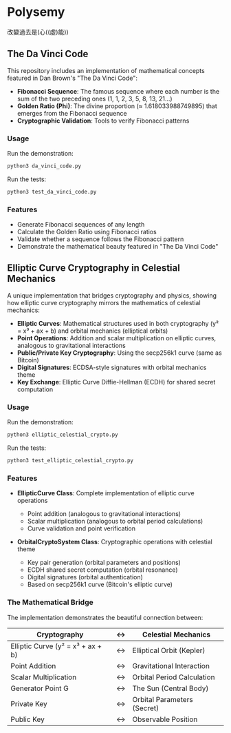 # Polysemy

改變過去是(心((虛)能))

## The Da Vinci Code

This repository includes an implementation of mathematical concepts featured in Dan Brown's "The Da Vinci Code":

- **Fibonacci Sequence**: The famous sequence where each number is the sum of the two preceding ones (1, 1, 2, 3, 5, 8, 13, 21...)
- **Golden Ratio (Phi)**: The divine proportion (≈ 1.618033988749895) that emerges from the Fibonacci sequence
- **Cryptographic Validation**: Tools to verify Fibonacci patterns

### Usage

Run the demonstration:
```bash
python3 da_vinci_code.py
```

Run the tests:
```bash
python3 test_da_vinci_code.py
```

### Features

- Generate Fibonacci sequences of any length
- Calculate the Golden Ratio using Fibonacci ratios
- Validate whether a sequence follows the Fibonacci pattern
- Demonstrate the mathematical beauty featured in "The Da Vinci Code"

## Elliptic Curve Cryptography in Celestial Mechanics

A unique implementation that bridges cryptography and physics, showing how elliptic curve cryptography mirrors the mathematics of celestial mechanics:

- **Elliptic Curves**: Mathematical structures used in both cryptography (y² = x³ + ax + b) and orbital mechanics (elliptical orbits)
- **Point Operations**: Addition and scalar multiplication on elliptic curves, analogous to gravitational interactions
- **Public/Private Key Cryptography**: Using the secp256k1 curve (same as Bitcoin)
- **Digital Signatures**: ECDSA-style signatures with orbital mechanics theme
- **Key Exchange**: Elliptic Curve Diffie-Hellman (ECDH) for shared secret computation

### Usage

Run the demonstration:
```bash
python3 elliptic_celestial_crypto.py
```

Run the tests:
```bash
python3 test_elliptic_celestial_crypto.py
```

### Features

- **EllipticCurve Class**: Complete implementation of elliptic curve operations
  - Point addition (analogous to gravitational interactions)
  - Scalar multiplication (analogous to orbital period calculations)
  - Curve validation and point verification
  
- **OrbitalCryptoSystem Class**: Cryptographic operations with celestial theme
  - Key pair generation (orbital parameters and positions)
  - ECDH shared secret computation (orbital resonance)
  - Digital signatures (orbital authentication)
  - Based on secp256k1 curve (Bitcoin's elliptic curve)

### The Mathematical Bridge

The implementation demonstrates the beautiful connection between:

| Cryptography | ↔ | Celestial Mechanics |
|--------------|---|---------------------|
| Elliptic Curve (y² = x³ + ax + b) | ↔ | Elliptical Orbit (Kepler) |
| Point Addition | ↔ | Gravitational Interaction |
| Scalar Multiplication | ↔ | Orbital Period Calculation |
| Generator Point G | ↔ | The Sun (Central Body) |
| Private Key | ↔ | Orbital Parameters (Secret) |
| Public Key | ↔ | Observable Position |
